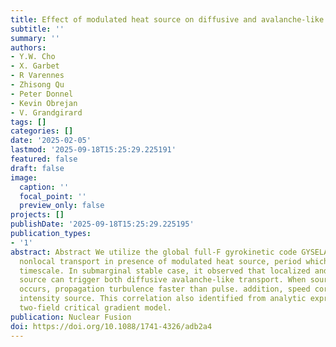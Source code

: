 ```yaml
---
title: Effect of modulated heat source on diffusive and avalanche-like transport
subtitle: ''
summary: ''
authors:
- Y.W. Cho
- X. Garbet
- R Varennes
- Zhisong Qu
- Peter Donnel
- Kevin Obrejan
- V. Grandgirard
tags: []
categories: []
date: '2025-02-05'
lastmod: '2025-09-18T15:25:29.225191'
featured: false
draft: false
image:
  caption: ''
  focal_point: ''
  preview_only: false
projects: []
publishDate: '2025-09-18T15:25:29.225195'
publication_types:
- '1'
abstract: Abstract We utilize the global full-F gyrokinetic code GYSELA to analyze
  nonlocal transport in presence of modulated heat source, period which is range a
  timescale. In submarginal stable case, it observed that localized and time-modulated
  source can trigger both diffusive avalanche-like transport. When source-stimulated
  occurs, propagation turbulence faster than pulse. addition, speed correlated with
  intensity source. This correlation also identified from analytic expression derived
  two-field critical gradient model.
publication: Nuclear Fusion
doi: https://doi.org/10.1088/1741-4326/adb2a4
---
```

